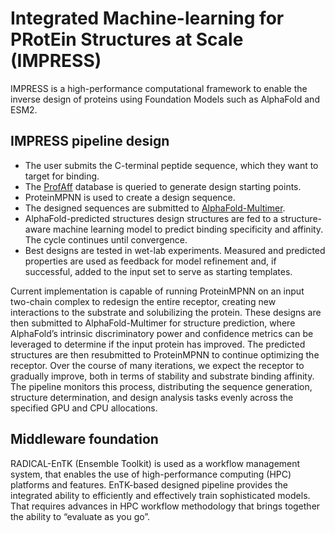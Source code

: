 # Integrated Machine-learning for PRotEin Structures at Scale (IMPRESS)

IMPRESS is a high-performance computational framework to enable the inverse 
design of proteins using Foundation Models such as AlphaFold and ESM2.

## IMPRESS pipeline design

- The user submits the C-terminal peptide sequence, which they want to target 
 for binding.
- The [ProfAff](https://profaff.igbmc.science) database is queried to generate 
  design starting points.
- ProteinMPNN is used to create a design sequence. 
- The designed sequences are submitted to 
  [AlphaFold-Multimer](https://cosmic-cryoem.org/tools/alphafoldmultimer/). 
- AlphaFold-predicted structures design structures are fed to a structure-aware 
  machine learning model to predict binding specificity and affinity. The cycle 
  continues until convergence.
- Best designs are tested in wet-lab experiments. Measured and predicted 
  properties are used as feedback for model refinement and, if successful, 
  added to the input set to serve as starting templates.

Current implementation is capable of running ProteinMPNN on an input two-chain 
complex to redesign the entire receptor, creating new interactions to the 
substrate and solubilizing the protein. These designs are then submitted to 
AlphaFold-Multimer for structure prediction, where AlphaFold’s intrinsic 
discriminatory power and confidence metrics can be leveraged to determine if 
the input protein has improved. The predicted structures are then resubmitted 
to ProteinMPNN to continue optimizing the receptor. Over the course of many 
iterations, we expect the receptor to gradually improve, both in terms of 
stability and substrate binding affinity. The pipeline monitors this process, 
distributing the sequence generation, structure determination, and design 
analysis tasks evenly across the specified GPU and CPU allocations.

## Middleware foundation

RADICAL-EnTK (Ensemble Toolkit) is used as a workflow management system, that 
enables the use of high-performance computing (HPC) platforms and features.
EnTK-based designed pipeline provides the integrated ability to efficiently 
and effectively train sophisticated models. That requires advances in HPC 
workflow methodology that brings together the ability to “evaluate as you go”.

